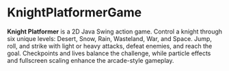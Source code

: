 # KnightPlatformerGame
**Knight Platformer** is a 2D Java Swing action game. Control a knight through six unique levels: Desert, Snow, Rain, Wasteland, War, and Space. Jump, roll, and strike with light or heavy attacks, defeat enemies, and reach the goal. Checkpoints and lives balance the challenge, while particle effects and fullscreen scaling enhance the arcade-style gameplay.
